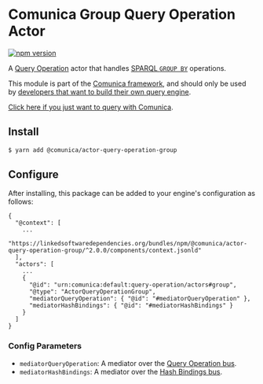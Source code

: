 # Comunica Group Query Operation Actor

[![npm version](https://badge.fury.io/js/%40comunica%2Factor-query-operation-group.svg)](https://www.npmjs.com/package/@comunica/actor-query-operation-group)

A [Query Operation](https://github.com/comunica/comunica/tree/master/packages/bus-query-operation) actor that handles [SPARQL `GROUP BY`](https://www.w3.org/TR/sparql11-query/#groupby) operations.

This module is part of the [Comunica framework](https://github.com/comunica/comunica),
and should only be used by [developers that want to build their own query engine](https://comunica.dev/docs/modify/).

[Click here if you just want to query with Comunica](https://comunica.dev/docs/query/).

## Install

```bash
$ yarn add @comunica/actor-query-operation-group
```

## Configure

After installing, this package can be added to your engine's configuration as follows:
```text
{
  "@context": [
    ...
    "https://linkedsoftwaredependencies.org/bundles/npm/@comunica/actor-query-operation-group/^2.0.0/components/context.jsonld"  
  ],
  "actors": [
    ...
    {
      "@id": "urn:comunica:default:query-operation/actors#group",
      "@type": "ActorQueryOperationGroup",
      "mediatorQueryOperation": { "@id": "#mediatorQueryOperation" },
      "mediatorHashBindings": { "@id": "#mediatorHashBindings" }
    }
  ]
}
```

### Config Parameters

* `mediatorQueryOperation`: A mediator over the [Query Operation bus](https://github.com/comunica/comunica/tree/master/packages/bus-query-operation).
* `mediatorHashBindings`: A mediator over the [Hash Bindings bus](https://github.com/comunica/comunica/tree/master/packages/bus-hash-bindings).

